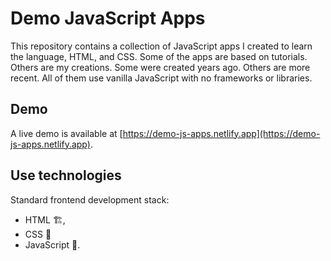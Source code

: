 # Demo JavaScript Apps

This repository contains a collection of JavaScript apps I created to learn the language, HTML, and CSS. Some of the apps are based on tutorials. Others are my creations. Some were created years ago. Others are more recent. All of them use vanilla JavaScript with no frameworks or libraries.

## Demo

A live demo is available at [https://demo-js-apps.netlify.app](https://demo-js-apps.netlify.app).

## Use technologies

Standard frontend development stack:
- HTML 🏗️,
- CSS 🦄
- JavaScript 💛.

